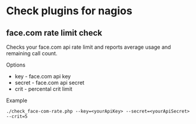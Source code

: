 Check plugins for nagios
========================

face.com rate limit check
-------------------------

Checks your face.com api rate limit and reports average usage and remaining call count.

Options

* key - face.com api key
* secret - face.com api secret
* crit - percental crit limit

Example

    ./check_face-com-rate.php --key=<yourApiKey> --secret=<yourApiSecret> --crit=5


